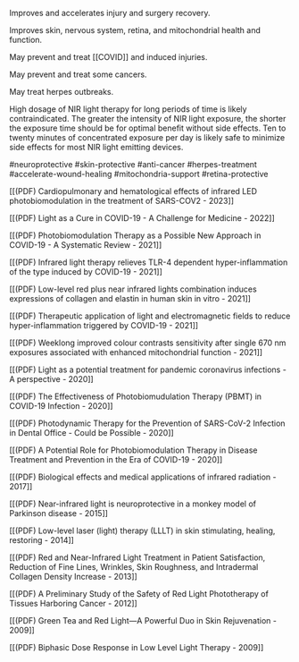 
Improves and accelerates injury and surgery recovery. 

Improves skin, nervous system, retina, and mitochondrial health and function.

May prevent and treat [[COVID]] and induced injuries.

May prevent and treat some cancers.

May treat herpes outbreaks.

High dosage of NIR light therapy for long periods of time is likely contraindicated. The greater the intensity of NIR light exposure, the shorter the exposure time should be for optimal benefit without side effects. Ten to twenty minutes of concentrated exposure per day is likely safe to minimize side effects for most NIR light emitting devices.

#neuroprotective #skin-protective #anti-cancer #herpes-treatment #accelerate-wound-healing #mitochondria-support #retina-protective

[[(PDF) Cardiopulmonary and hematological effects of infrared LED photobiomodulation in the treatment of SARS-COV2 - 2023]]

[[(PDF) Light as a Cure in COVID-19 - A Challenge for Medicine - 2022]]

[[(PDF) Photobiomodulation Therapy as a Possible New Approach in COVID-19 - A Systematic Review - 2021]]

[[(PDF) Infrared light therapy relieves TLR-4 dependent hyper-inflammation of the type induced by COVID-19 - 2021]]

[[(PDF) Low-level red plus near infrared lights combination induces expressions of collagen and elastin in human skin in vitro - 2021]]

[[(PDF) Therapeutic application of light and electromagnetic fields to reduce hyper-inflammation triggered by COVID-19 - 2021]]

[[(PDF) Weeklong improved colour contrasts sensitivity after single 670 nm exposures associated with enhanced mitochondrial function - 2021]]

[[(PDF) Light as a potential treatment for pandemic coronavirus infections - A perspective  - 2020]]

[[(PDF) The Effectiveness of Photobiomudulation Therapy (PBMT) in COVID-19 Infection - 2020]]

[[(PDF) Photodynamic Therapy for the Prevention of SARS-CoV-2 Infection in Dental Office - Could be Possible - 2020]]

[[(PDF) A Potential Role for Photobiomodulation Therapy in Disease Treatment and Prevention in the Era of COVID-19 - 2020]]

[[(PDF) Biological effects and medical applications of infrared radiation - 2017]]

[[(PDF) Near-infrared light is neuroprotective in a monkey model of Parkinson disease - 2015]]

[[(PDF) Low-level laser (light) therapy (LLLT) in skin  stimulating, healing, restoring - 2014]]

[[(PDF) Red and Near-Infrared Light Treatment in Patient Satisfaction, Reduction of Fine Lines, Wrinkles, Skin Roughness, and Intradermal Collagen Density Increase - 2013]]

[[(PDF) A Preliminary Study of the Safety of Red Light Phototherapy of Tissues Harboring Cancer - 2012]]

[[(PDF) Green Tea and Red Light—A Powerful Duo in Skin Rejuvenation - 2009]]

[[(PDF) Biphasic Dose Response in Low Level Light Therapy - 2009]]
